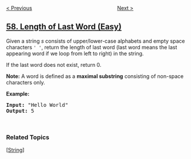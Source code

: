 <!--|This file generated by command(leetcode description); DO NOT EDIT.    |-->
<!--+----------------------------------------------------------------------+-->
<!--|@author    openset <openset.wang@gmail.com>                           |-->
<!--|@link      https://github.com/openset                                 |-->
<!--|@home      https://github.com/openset/leetcode                        |-->
<!--+----------------------------------------------------------------------+-->

[< Previous](../insert-interval "Insert Interval")
　　　　　　　　　　　　　　　　
[Next >](../spiral-matrix-ii "Spiral Matrix II")

## [58. Length of Last Word (Easy)](https://leetcode.com/problems/length-of-last-word "最后一个单词的长度")

<p>Given a string <i>s</i> consists of upper/lower-case alphabets and empty space characters <code>&#39; &#39;</code>, return the length of last word (last word means the last appearing word if we loop from left to right) in the string.</p>

<p>If the last word does not exist, return 0.</p>

<p><b>Note:</b> A word is defined as a <strong>maximal substring</strong> consisting&nbsp;of non-space characters only.</p>

<p><b>Example:</b></p>

<pre>
<b>Input:</b> &quot;Hello World&quot;
<b>Output:</b> 5
</pre>

<p>&nbsp;</p>

### Related Topics
  [[String](../../tag/string/README.md)]
